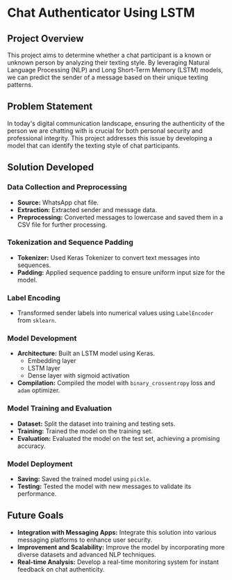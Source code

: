 # Chat Authenticator Using LSTM

## Project Overview
This project aims to determine whether a chat participant is a known or unknown person by analyzing their texting style. By leveraging Natural Language Processing (NLP) and Long Short-Term Memory (LSTM) models, we can predict the sender of a message based on their unique texting patterns.

## Problem Statement
In today's digital communication landscape, ensuring the authenticity of the person we are chatting with is crucial for both personal security and professional integrity. This project addresses this issue by developing a model that can identify the texting style of chat participants.

## Solution Developed
### Data Collection and Preprocessing
- **Source:** WhatsApp chat file.
- **Extraction:** Extracted sender and message data.
- **Preprocessing:** Converted messages to lowercase and saved them in a CSV file for further processing.

### Tokenization and Sequence Padding
- **Tokenizer:** Used Keras Tokenizer to convert text messages into sequences.
- **Padding:** Applied sequence padding to ensure uniform input size for the model.

### Label Encoding
- Transformed sender labels into numerical values using `LabelEncoder` from `sklearn`.

### Model Development
- **Architecture:** Built an LSTM model using Keras.
  - Embedding layer
  - LSTM layer
  - Dense layer with sigmoid activation
- **Compilation:** Compiled the model with `binary_crossentropy` loss and `adam` optimizer.

### Model Training and Evaluation
- **Dataset:** Split the dataset into training and testing sets.
- **Training:** Trained the model on the training set.
- **Evaluation:** Evaluated the model on the test set, achieving a promising accuracy.

### Model Deployment
- **Saving:** Saved the trained model using `pickle`.
- **Testing:** Tested the model with new messages to validate its performance.

## Future Goals
- **Integration with Messaging Apps:** Integrate this solution into various messaging platforms to enhance user security.
- **Improvement and Scalability:** Improve the model by incorporating more diverse datasets and advanced NLP techniques.
- **Real-time Analysis:** Develop a real-time monitoring system for instant feedback on chat authenticity.

